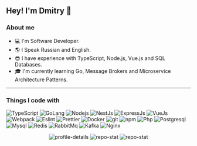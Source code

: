 <h2>Hey! I'm Dmitry 👋</h2>

<h3>About me</h3>
<ul>
  <li>💻 I'm Software Developer.</li> 
  <li>🌎 I Speak Russian and English.</li>
  <li>😎 I have experience with TypeScript, Node.js, Vue.js and SQL Databases.</li> 
  <li>🎓 I'm currently learning Go, Message Brokers and Microservice Architecture Patterns.</li>
</ul>

<hr>

<h3>Things I code with</h3>
<p>
  <img alt="TypeScript" src="https://img.shields.io/badge/-TypeScript-007ACC?style=flat-square&logo=typescript&logoColor=white" />
  <img alt="GoLang" src="https://img.shields.io/badge/Go-00ADD8?style=flat-square&logo=go&logoColor=white" />
  <img alt="Nodejs" src="https://img.shields.io/badge/-Nodejs-43853d?style=flat-square&logo=Node.js&logoColor=white" />
  <img alt="NestJs" src="https://img.shields.io/badge/-NestJs-ea2845?style=flat-square&logo=nestjs&logoColor=white" />
  <img alt="ExpressJs" src="https://img.shields.io/badge/Express.js-404D59?style=flat-square" />
  <img alt="VueJs" src="https://img.shields.io/badge/Vue.js-35495E?style=flat-square&logo=vue.js&logoColor=4FC08D" />
  <img alt="Webpack" src="https://img.shields.io/badge/-Webpack-8DD6F9?style=flat-square&logo=webpack&logoColor=white" /> 
  <img alt="Eslint" src="https://img.shields.io/badge/eslint-3A33D1?style=flat-square&logo=eslint&logoColor=white" />
  <img alt="Prettier" src="https://img.shields.io/badge/prettier-1A2C34?style=flat-square&logo=prettier&logoColor=F7BA3E" />
  <img alt="Docker" src="https://img.shields.io/badge/-Docker-46a2f1?style=flat-square&logo=docker&logoColor=white" />
  <img alt="git" src="https://img.shields.io/badge/-Git-F05032?style=flat-square&logo=git&logoColor=white" />
  <img alt="npm" src="https://img.shields.io/badge/-NPM-CB3837?style=flat-square&logo=npm&logoColor=white" />
  <img alt="Php" src="https://img.shields.io/badge/PHP-777BB4?style=flat-square&logo=php&logoColor=white" />
  <img alt="Postgresql" src="https://img.shields.io/badge/PostgreSQL-316192?style=flat-square&logo=postgresql&logoColor=white" />
  <img alt="Mysql" src="https://img.shields.io/badge/MySQL-005C84?style=flat-square&logo=mysql&logoColor=white" />
  <img alt="Redis" src="https://img.shields.io/badge/redis-%23DD0031.svg?&style=flat-square&logo=redis&logoColor=white" />
  <img alt="RabbitMq" src="https://img.shields.io/badge/rabbitmq-%23FF6600.svg?&style=flat-square&logo=rabbitmq&logoColor=white" />
  <img alt="Kafka" src="https://img.shields.io/badge/Apache%20Kafka-000?style=flat-square&logo=apachekafka" />
  <img alt="Nginx" src="https://img.shields.io/badge/nginx-%23009639.svg?style=flat-square&logo=nginx&logoColor=white)" />
</p>  

<div align="center">
  <img alt="profile-details" src="http://github-profile-summary-cards.vercel.app/api/cards/profile-details?username=fozery&theme=nord_dark"/>
  <img alt="repo-stat" src="http://github-profile-summary-cards.vercel.app/api/cards/repos-per-language?username=fozery&theme=nord_dark"/>
  <img alt="repo-stat" src="http://github-profile-summary-cards.vercel.app/api/cards/stats?username=fozery&theme=nord_dark"/>
</div>




<!--
**FOZERY/FOZERY** is a ✨ _special_ ✨ repository because its `README.md` (this file) appears on your GitHub profile.

Here are some ideas to get you started:

- 🔭 I’m currently working on ...
- 🌱 I’m currently learning ...
- 👯 I’m looking to collaborate on ...
- 🤔 I’m looking for help with ...
- 💬 Ask me about ...
- 📫 How to reach me: ...
- 😄 Pronouns: ...
- ⚡ Fun fact: ...
-->
